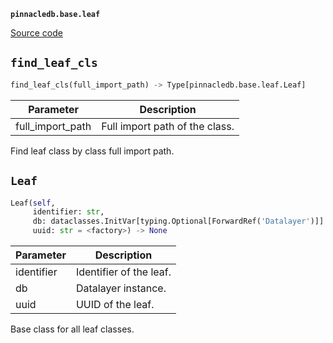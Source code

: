 **`pinnacledb.base.leaf`** 

[Source code](https://github.com/SuperDuperDB/pinnacledb/blob/main/pinnacledb/base/leaf.py)

## `find_leaf_cls` 

```python
find_leaf_cls(full_import_path) -> Type[pinnacledb.base.leaf.Leaf]
```
| Parameter | Description |
|-----------|-------------|
| full_import_path | Full import path of the class. |

Find leaf class by class full import path.

## `Leaf` 

```python
Leaf(self,
     identifier: str,
     db: dataclasses.InitVar[typing.Optional[ForwardRef('Datalayer')]] = None,
     uuid: str = <factory>) -> None
```
| Parameter | Description |
|-----------|-------------|
| identifier | Identifier of the leaf. |
| db | Datalayer instance. |
| uuid | UUID of the leaf. |

Base class for all leaf classes.

